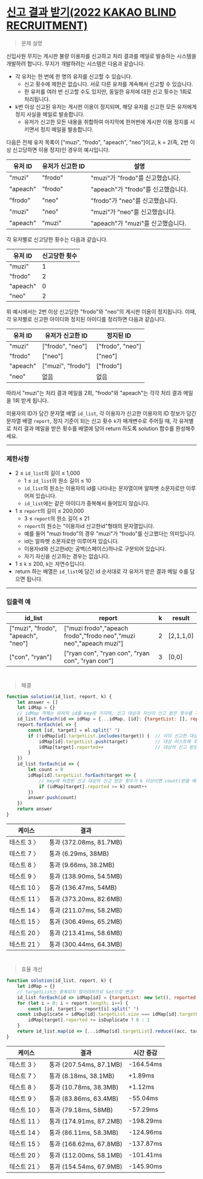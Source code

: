 # [신고 결과 받기(2022 KAKAO BLIND RECRUITMENT)](https://school.programmers.co.kr/learn/courses/30/lessons/92334)

> 문제 설명

신입사원 무지는 게시판 불량 이용자를 신고하고 처리 결과를 메일로 발송하는 시스템을 개발하려 합니다. 무지가 개발하려는 시스템은 다음과 같습니다.

- 각 유저는 한 번에 한 명의 유저를 신고할 수 있습니다.
    - 신고 횟수에 제한은 없습니다. 서로 다른 유저를 계속해서 신고할 수 있습니다.
    - 한 유저를 여러 번 신고할 수도 있지만, 동일한 유저에 대한 신고 횟수는 1회로 처리됩니다.
- k번 이상 신고된 유저는 게시판 이용이 정지되며, 해당 유저를 신고한 모든 유저에게 정지 사실을 메일로 발송합니다.
    - 유저가 신고한 모든 내용을 취합하여 마지막에 한꺼번에 게시판 이용 정지를 시키면서 정지 메일을 발송합니다.

다음은 전체 유저 목록이 ["muzi", "frodo", "apeach", "neo"]이고, k = 2(즉, 2번 이상 신고당하면 이용 정지)인 경우의 예시입니다.

| 유저 ID | 유저가 신고한 ID | 설명 |
| --- | --- | --- |
| "muzi" | "frodo" | "muzi"가 "frodo"를 신고했습니다. |
| "apeach" | "frodo" | "apeach"가 "frodo"를 신고했습니다. |
| "frodo" | "neo" | "frodo"가 "neo"를 신고했습니다. |
| "muzi" | "neo" | "muzi"가 "neo"를 신고했습니다. |
| "apeach" | "muzi" | "apeach"가 "muzi"를 신고했습니다. |

각 유저별로 신고당한 횟수는 다음과 같습니다.

| 유저 ID | 신고당한 횟수 |
| --- | --- |
| "muzi" | 1 |
| "frodo" | 2 |
| "apeach" | 0 |
| "neo" | 2 |

위 예시에서는 2번 이상 신고당한 "frodo"와 "neo"의 게시판 이용이 정지됩니다. 이때, 각 유저별로 신고한 아이디와 정지된 아이디를 정리하면 다음과 같습니다.

| 유저 ID | 유저가 신고한 ID | 정지된 ID |
| --- | --- | --- |
| "muzi" | ["frodo", "neo"] | ["frodo", "neo"] |
| "frodo" | ["neo"] | ["neo"] |
| "apeach" | ["muzi", "frodo"] | ["frodo"] |
| "neo" | 없음 | 없음 |

따라서 "muzi"는 처리 결과 메일을 2회, "frodo"와 "apeach"는 각각 처리 결과 메일을 1회 받게 됩니다.

이용자의 ID가 담긴 문자열 배열 `id_list`, 각 이용자가 신고한 이용자의 ID 정보가 담긴 문자열 배열 `report`, 정지 기준이 되는 신고 횟수 `k`가 매개변수로 주어질 때, 각 유저별로 처리 결과 메일을 받은 횟수를 배열에 담아 return 하도록 solution 함수를 완성해주세요.

---

### 제한사항

- 2 ≤ `id_list`의 길이 ≤ 1,000
    - 1 ≤ `id_list`의 원소 길이 ≤ 10
    - `id_list`의 원소는 이용자의 id를 나타내는 문자열이며 알파벳 소문자로만 이루어져 있습니다.
    - `id_list`에는 같은 아이디가 중복해서 들어있지 않습니다.
- 1 ≤ `report`의 길이 ≤ 200,000
    - 3 ≤ `report`의 원소 길이 ≤ 21
    - `report`의 원소는 "이용자id 신고한id"형태의 문자열입니다.
    - 예를 들어 "muzi frodo"의 경우 "muzi"가 "frodo"를 신고했다는 의미입니다.
    - id는 알파벳 소문자로만 이루어져 있습니다.
    - 이용자id와 신고한id는 공백(스페이스)하나로 구분되어 있습니다.
    - 자기 자신을 신고하는 경우는 없습니다.
- 1 ≤ `k` ≤ 200, `k`는 자연수입니다.
- return 하는 배열은 `id_list`에 담긴 id 순서대로 각 유저가 받은 결과 메일 수를 담으면 됩니다.

---

### 입출력 예

| id_list | report | k | result |
| --- | --- | --- | --- |
| ["muzi", "frodo", "apeach", "neo"] | ["muzi frodo","apeach frodo","frodo neo","muzi neo","apeach muzi"] | 2 | [2,1,1,0] |
| ["con", "ryan"] | ["ryan con", "ryan con", "ryan con", "ryan con"] | 3 | [0,0] |

#

> 해결

```jsx
function solution(id_list, report, k) {
    let answer = []
    let idMap = {}
    // idMap 객체는 유저의 id를 key로 가지며, 신고 대상과 자신이 신고 받은 횟수를 저장
    id_list.forEach(id => idMap = {...idMap, [id]: {targetList: [], reported: 0}})
    report.forEach(el => {
        const [id, target] = el.split(" ")
        if (!idMap[id].targetList.includes(target)) {  // 이미 신고한 대상이 아니면
            idMap[id].targetList.push(target)          // 대상 리스트에 추가하고
            idMap[target].reported++                   // 대상의 신고 받은 횟수를 1 증가
        }
    })
    id_list.forEach(id => {
        let count = 0
        idMap[id].targetList.forEach(target => {
            // key에 저장된 신고 대상의 신고 받은 횟수가 k 이상이면 count(받을 메일 수)를 1 증가
            if (idMap[target].reported >= k) count++
        })
        answer.push(count)
    })
    return answer
}
```

| 케이스 | 결과 |
| --- | --- |
| 테스트 3 〉 | 통과 (372.08ms, 81.7MB) |
| 테스트 7 〉 | 통과 (6.29ms, 38MB) |
| 테스트 8 〉 | 통과 (9.66ms, 38.2MB) |
| 테스트 9 〉 | 통과 (138.90ms, 54.5MB) |
| 테스트 10 〉 | 통과 (136.47ms, 54MB) |
| 테스트 11 〉 | 통과 (373.20ms, 82.6MB) |
| 테스트 14 〉 | 통과 (211.07ms, 58.2MB) |
| 테스트 15 〉 | 통과 (306.49ms, 65.2MB) |
| 테스트 20 〉 | 통과 (213.41ms, 58.6MB) |
| 테스트 21 〉 | 통과 (300.44ms, 64.3MB) |

#

> 효율 개선

```jsx
function solution(id_list, report, k) {
    let idMap = {}
    // targetList는 중복되지 않아야하므로 Set으로 변경
    id_list.forEach(id => idMap[id] = {targetList: new Set(), reported: 0})
    for (let i = 0; i < report.length; i++) {
        const [id, target] = report[i].split(" ")
	const isDuplicate = idMap[id].targetList.size === idMap[id].targetList.add(target).size
        idMap[target].reported += isDuplicate ? 0 : 1
    }
    return id_list.map(id => [...idMap[id].targetList].reduce((acc, target) => acc + (idMap[target].reported >= k), 0))
}
```

| 케이스 | 결과 | 시간 증감 |
| --- | --- | --- |
| 테스트 3 〉 | 통과 (207.54ms, 87.1MB) | -164.54ms |
| 테스트 7 〉 | 통과 (8.18ms, 38.1MB) | +1.89ms |
| 테스트 8 〉 | 통과 (10.78ms, 38.3MB) | +1.12ms |
| 테스트 9 〉 | 통과 (83.86ms, 63.4MB) | -55.04ms |
| 테스트 10 〉 | 통과 (79.18ms, 58MB) | -57.29ms |
| 테스트 11 〉 | 통과 (174.91ms, 87.2MB) | -198.29ms |
| 테스트 14 〉 | 통과 (86.11ms, 58.3MB) | -124.96ms |
| 테스트 15 〉 | 통과 (168.62ms, 67.8MB) | -137.87ms |
| 테스트 20 〉 | 통과 (112.00ms, 58.1MB) | -101.41ms |
| 테스트 21 〉 | 통과 (154.54ms, 67.9MB) | -145.90ms |
